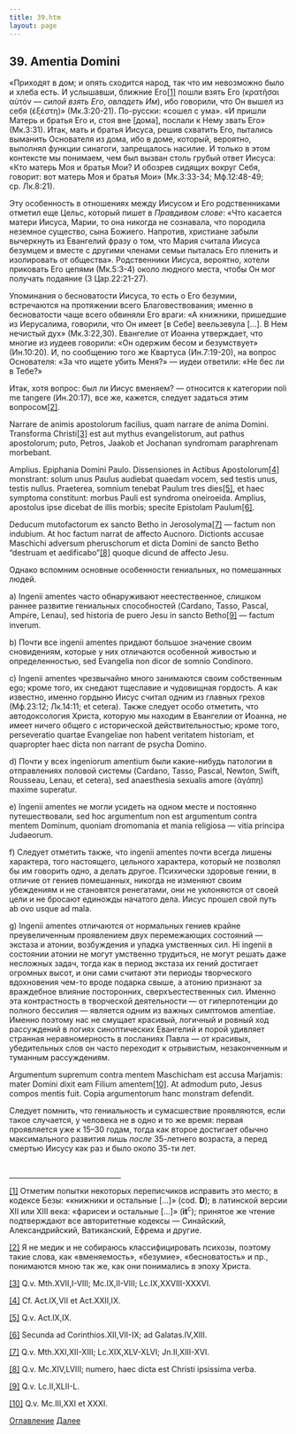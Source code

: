 ```yaml
---
title: 39.htm
layout: page
---
```




<title>Руслан Хазарзар. Сын Человеческий. Глава тридцать девятая</title>


<h2>39. Amentia Domini</h2>

<p>«Приходят в дом; и опять сходится народ, так что им невозможно было и хлеба
есть. И услышавши, ближние Его<a href="#_ftn1" name="_ftnref1">[1]</a> пошли
взять Его (<span class=g>&#954;&#961;&#945;&#964;&#8134;&#963;&#945;&#953;
&#945;&#8016;&#964;&#972;&#957;</span> — <i>силой взять Его</i>, <i>овладеть
Им</i>), ибо говорили, что Он вышел из себя (<span
class=g>&#7952;&#958;&#941;&#963;&#964;&#951;</span>)» (Мк.3:20-21). По-русски:
«сошел с ума». «И пришли Матерь и братья Его и, стоя вне [дома], послали к Нему
звать Его» (Мк.3:31). Итак, мать и братья Иисуса, решив схватить Его, пытались
выманить Основателя из дома, ибо в доме, который, вероятно, выполнял функции
синагоги, запрещалось насилие. И только в этом контексте мы понимаем, чем был
вызван столь грубый ответ Иисуса: «Кто матерь Моя и братья Мои? И обозрев
сидящих вокруг Себя, говорит: вот матерь Моя и братья Мои» (Мк.3:33-34;
Мф.12:48-49; ср.&nbsp;Лк.8:21).</p>

<p style='margin-bottom:6.0pt'>Эту особенность в отношениях между Иисусом и Его
родственниками отметил еще Цельс, который пишет в <i>Правдивом слове</i>: «Что
касается матери Иисуса, Марии, то она никогда не сознавала, что породила
неземное существо, сына Божиего. Напротив, христиане забыли вычеркнуть из
Евангелий фразу о том, что Мария считала Иисуса безумцем и вместе с другими
членами семьи пыталась Его пленить и изолировать от общества». Родственники
Иисуса, вероятно, хотели приковать Его цепями (Мк.5:3-4) около людного места,
чтобы Он мог получать подаяние (3&nbsp;Цар.22:21-27).</p>

<p>Упоминания о бесноватости Иисуса, то есть о Его безумии, встречаются на
протяжении всего Благовествования; именно в бесноватости чаще всего обвиняли
Его враги: «А книжники, пришедшие из Иерусалима, говорили, что Он имеет
[в&nbsp;Себе] веельзевула&nbsp;[...]. В Нем нечистый дух» (Мк.3:22,30).
Евангелие от Иоанна утверждает, что многие из иудеев говорили: «Он одержим
бесом и безумствует» (Ин.10:20). И, по сообщению того же Квартуса (Ин.7:19-20),
на вопрос Основателя: «За что ищете убить Меня?» — иудеи ответили: «Не бес ли в
Тебе?»</p>

<p style='margin-bottom:6.0pt'>Итак, хотя вопрос: был ли Иисус вменяем? —
относится к категории noli me tangere (Ин.20:17), все же, кажется, следует
задаться этим вопросом<a href="#_ftn2" name="_ftnref2">[2]</a>.</p>

<p>Narrare de animis apostolorum facilius, quam narrare de anima Domini.
Transforma Christi<a href="#_ftn3" name="_ftnref3">[3]</a> est aut mythus
evangelistorum, aut pathus apostolorum; puto, Petros, Jaakob et Jochanan
syndromam paraphrenam morbebant.</p>

<p style='margin-bottom:6.0pt'>Amplius. Epiphania Domini Paulo. Dissensiones in
Actibus Apostolorum<a href="#_ftn4" name="_ftnref4">[4]</a> monstrant: solum
unus Paulus audiebat quaedam vocem, sed testis unus, testis nullus. Praeterea,
somnium tenebat Paulum tres dies<a href="#_ftn5" name="_ftnref5">[5]</a>, et
haec symptoma constitunt: morbus Pauli est syndroma oneiroeida. Amplius,
apostolus ipse dicebat de illis morbis; specite Epistolam Paulum<a
href="#_ftn6" name="_ftnref6">[6]</a>.</p>

<p>Deducum mutofactorum ex sancto Betho in Jerosolyma<a href="#_ftn7"
name="_ftnref7">[7]</a> — factum non indubium. At hoc factum narrat de affecto
Aucnoro. Dictionts accusae Maschichi adversum pheruschorum et dicta Domini de
sancto Betho “destruam et aedificabo”<a href="#_ftn8" name="_ftnref8">[8]</a>
quoque dicund de affecto Jesu.</p>

<p>Однако вспомним основные особенности гениальных, но помешанных людей.</p>

<p>a) Ingenii amentes часто обнаруживают неестественное, слишком раннее
развитие гениальных способностей (Cardano, Tasso, Pascal, Amp<font
face="Times New Roman">&eacute;</font>re, Lenau), sed historia de puero Jesu in
sancto Betho<a href="#_ftn9" name="_ftnref9">[9]</a> — factum inverum.</p>

<p>b) Почти все ingenii amentes придают большое значение своим сновидениям,
которые у них отличаются особенной живостью и определенностью, sed Evangelia
non dicor de somnio Condinoro.</p>

<p>c) Ingenii amentes чрезвычайно много занимаются своим собственным ego; кроме
того, их снедают тщеславие и чудовищная гордость. А как известно, именно
гордыню Иисус считал одним из главных грехов (Мф.23:12; Лк.14:11; et cetera).
Также следует особо отметить, что автодоксология Христа, которую мы находим в
Евангелии от Иоанна, не имеет ничего общего с исторической действительностью;
кроме того, perseveratio quartae Evangeliae non habent veritatem historiam, et
quapropter haec dicta non narrant de psycha Domino.</p>

<p>d) Почти у всех ingeniorum amentium были какие-нибудь патологии в
отправлениях половой системы (Cardano, Tasso, Pascal, Newton, Swift, Rousseau,
Lenau, et cetera), sed anaesthesia sexualis amore (<span
class=g>&#7936;&#947;&#940;&#960;&#951;</span>) maxime superatur.</p>

<p>e) Ingenii amentes не могли усидеть на одном месте и постоянно
путешествовали, sed hoc argumentum non est argumentum contra mentem Dominum,
quoniam dromomania et mania religiosa — vitia principa Judaeorum.</p>

<p>f) Следует отметить также, что ingenii amentes почти всегда лишены
характера, того настоящего, цельного характера, который не позволял бы им
говорить одно, а делать другое. Психически здоровые гении, в отличие от гениев
помешанных, никогда не изменяют своим убеждениям и не становятся ренегатами,
они не уклоняются от своей цели и не бросают единожды начатого дела. Иисус
прошел свой путь ab ovo usque ad mala.</p>

<p>g) Ingenii amentes отличаются от нормальных гениев крайне преувеличенным
проявлением двух перемежающих состояний — экстаза и атонии, возбуждения и
упадка умственных сил. Hi ingenii в состоянии атонии не могут умственно
трудиться, не могут решать даже несложных задач, тогда как в период экстаза их
гений достигает огромных высот, и они сами считают эти периоды творческого
вдохновения чем-то вроде подарка свыше, а атонию признают за враждебное влияние
посторонних, сверхъестественных сил. Именно эта контрастность в творческой
деятельности — от гиперпотенции до полного бессилия — является одним из важных
симптомов amentiae. Именно поэтому нас не смущает красивый, логичный и ровный
ход рассуждений в логиях синоптических Евангелий и порой удивляет странная
неравномерность в посланиях Павла — от красивых, убедительных слов он часто
переходит к отрывистым, незаконченным и туманным рассуждениям.</p>

<p>Argumentum supremum contra mentem Maschicham est accusa Marjamis: mater
Domini dixit eam Filium amentem<a href="#_ftn10" name="_ftnref10">[10]</a>. At
admodum puto, Jesus compos mentis fuit. Copia argumentorum hanc monstram
defendit.</p>

<p>Следует помнить, что гениальность и сумасшествие проявляются, если такое
случается, у человека не в одно и то же время: первая проявляется уже
к&nbsp;15–30&nbsp;годам, тогда как второе достигает обычно максимального
развития лишь <i>после</i> 35-летнего возраста, а перед смертью Иисусу как раз
и было около 35-ти&nbsp;лет.</p>
<p>&nbsp;</p>

<hr align="left" width="40%">

<p class=s><a href="#_ftnref1" name="_ftn1">[1]</a> Отметим попытки некоторых
переписчиков исправить это место; в кодексе Безы: «книжники и
остальные&nbsp;[...]»&nbsp;(cod.&nbsp;<b>D</b>); в латинской версии
XII&nbsp;или&nbsp;XIII&nbsp;века: «фарисеи и
остальные&nbsp;[...]»&nbsp;(<b>it</b><sup>c</sup>); принятое же чтение
подтверждают все авторитетные кодексы — Синайский, Александрийский,
Ватиканский, Ефрема и другие.</p>

<p class=s><a href="#_ftnref2" name="_ftn2">[2]</a> Я не медик и не собираюсь
классифицировать психозы, поэтому такие слова, как «вменяемость», «безумие»,
«бесноватость» и&nbsp;пр., понимаются мною так же, как они понимались в эпоху
Христа.</p>

<p class=s><a href="#_ftnref3" name="_ftn3">[3]</a> Q.v. Mth.XVII,I-VIII;
Mc.IX,II-VIII; Lc.IX,XXVIII-XXXVI.</p>

<p class=s><a href="#_ftnref4" name="_ftn4">[4]</a> Cf. Act.IX,VII et
Act.XXII,IX.</p>

<p class=s><a href="#_ftnref5" name="_ftn5">[5]</a> Q.v. Act.IX,IX.</p>

<p class=s><a href="#_ftnref6" name="_ftn6">[6]</a> Secunda ad
Corinthios.XII,VII-IX; ad Galatas.IV,XIII.</p>

<p class=s><a href="#_ftnref7" name="_ftn7">[7]</a> Q.v. Mth.XXI,XII-XIII;
Lc.XIX,XLV-XLVI; Jn.II,XIII-XVI.</p>

<p class=s><a href="#_ftnref8" name="_ftn8">[8]</a> Q.v. Mc.XIV,LVIII; numero,
haec dicta est Christi ipsissima verba.</p>

<p class=s><a href="#_ftnref9" name="_ftn9">[9]</a> Q.v. Lc.II,XLII-L.</p>

<p class=s><a href="#_ftnref10" name="_ftn10">[10]</a> Q.v. Mc.III,XXI et
XXXI.</p>

<a href="index">Оглавление</a> <a href="40">Далее</a>

